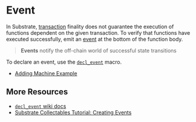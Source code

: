# Event

In Substrate, [transaction](https://docs.substrate.dev/docs/glossary#section-transaction) finality does not guarantee the execution of functions dependent on the given transaction. To verify that functions have executed successfully, emit an [event](https://docs.substrate.dev/docs/glossary#section-events) at the bottom of the function body.

> **Events** notify the off-chain world of successful state transitions

To declare an event, use the [`decl_event`](https://crates.parity.io/srml_support/macro.decl_event.html) macro.

* [Adding Machine Example](./adder.md)

## More Resources

* [`decl_event` wiki docs](https://wiki.parity.io/decl_event)
* [Substrate Collectables Tutorial: Creating Events](https://shawntabrizi.github.io/substrate-collectables-workshop/#/2/creating-an-event)